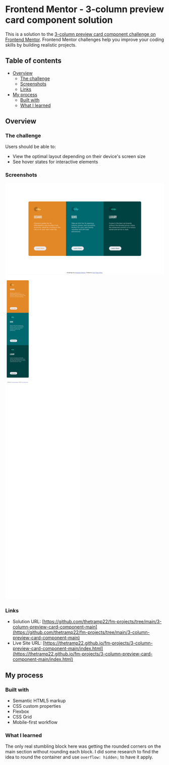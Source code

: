 # Frontend Mentor - 3-column preview card component solution

This is a solution to the [3-column preview card component challenge on Frontend Mentor](https://www.frontendmentor.io/challenges/3column-preview-card-component-pH92eAR2-). Frontend Mentor challenges help you improve your coding skills by building realistic projects. 

## Table of contents

- [Overview](#overview)
  - [The challenge](#the-challenge)
  - [Screenshots](#screenshots)
  - [Links](#links)
- [My process](#my-process)
  - [Built with](#built-with)
  - [What I learned](#what-i-learned)

## Overview

### The challenge

Users should be able to:

- View the optimal layout depending on their device's screen size
- See hover states for interactive elements

### Screenshots

![](./images/Screenshot%202023-09-13%20at%2021-13-41%20Frontend%20Mentor%203-column%20preview%20card%20component.png)
![](./images/Screenshot%202023-09-13%20at%2021-16-33%20Frontend%20Mentor%203-column%20preview%20card%20component.png)

### Links

- Solution URL: [https://github.com/thetramp22/fm-projects/tree/main/3-column-preview-card-component-main](https://github.com/thetramp22/fm-projects/tree/main/3-column-preview-card-component-main)
- Live Site URL: [https://thetramp22.github.io/fm-projects/3-column-preview-card-component-main/index.html](https://thetramp22.github.io/fm-projects/3-column-preview-card-component-main/index.html)

## My process

### Built with

- Semantic HTML5 markup
- CSS custom properties
- Flexbox
- CSS Grid
- Mobile-first workflow

### What I learned

The only real stumbling block here was getting the rounded corners on the main section without rounding each block.  I did some research to find the idea to round the container and use `overflow: hidden;` to have it apply.  
